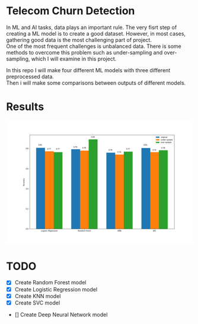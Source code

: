 # Telecom Churn Detection

In ML and AI tasks, data plays an important rule. The very fisrt step of creating a ML model is to create a good dataset. However, in most cases, gathering good data is the most challenging part of project.  
One of the most frequent challenges is unbalanced data. There is some methods to overcome this problem such as under-sampling and over-sampling, which I will examine in this project.

In this repo I will make four different ML models with three different preprocessed data.  
Then i will make some comparisons between outputs of different models.

# Results

![result](output.png)

# TODO

- [x] Create Random Forest model
- [x] Create Logistic Regression model
- [x] Create KNN model
- [x] Create SVC model
- [] Create Deep Neural Network model